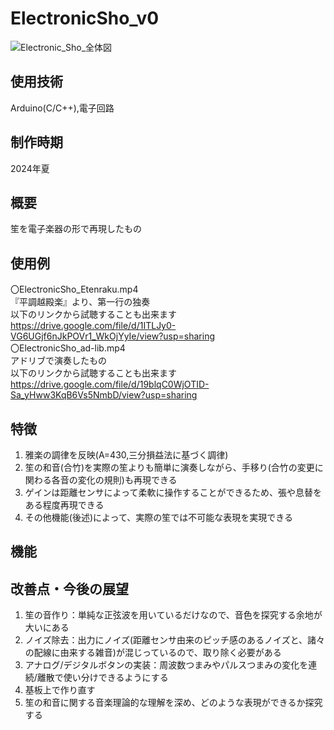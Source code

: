 # ElectronicSho_v0
![Electronic_Sho_全体図](https://github.com/user-attachments/assets/44f45bae-adba-4fe5-b404-774aa6235526)

## 使用技術
Arduino(C/C++),電子回路

## 制作時期
2024年夏

## 概要
笙を電子楽器の形で再現したもの

## 使用例
〇ElectronicSho_Etenraku.mp4  
『平調越殿楽』より、第一行の独奏  
以下のリンクから試聴することも出来ます  
https://drive.google.com/file/d/1ITLJy0-VG6UGjf6nJkPOVr1_WkOjYyIe/view?usp=sharing  
〇ElectronicSho_ad-lib.mp4  
アドリブで演奏したもの  
以下のリンクから試聴することも出来ます  
https://drive.google.com/file/d/19blqC0WjOTID-Sa_yHww3KqB6Vs5NmbD/view?usp=sharing  

## 特徴
1. 雅楽の調律を反映(A=430,三分損益法に基づく調律)
2. 笙の和音(合竹)を実際の笙よりも簡単に演奏しながら、手移り(合竹の変更に関わる各音の変化の規則)も再現できる
3. ゲインは距離センサによって柔軟に操作することができるため、張や息替をある程度再現できる
4. その他機能(後述)によって、実際の笙では不可能な表現を実現できる

## 機能

## 改善点・今後の展望
1. 笙の音作り：単純な正弦波を用いているだけなので、音色を探究する余地が大いにある
2. ノイズ除去：出力にノイズ(距離センサ由来のピッチ感のあるノイズと、諸々の配線に由来する雑音)が混じっているので、取り除く必要がある
3. アナログ/デジタルボタンの実装：周波数つまみやパルスつまみの変化を連続/離散で使い分けできるようにする
4. 基板上で作り直す
5. 笙の和音に関する音楽理論的な理解を深め、どのような表現ができるか探究する
